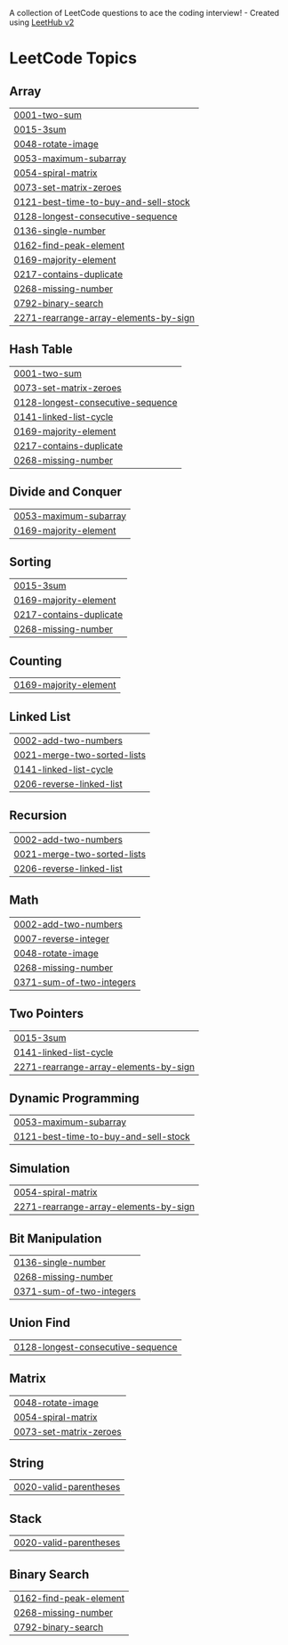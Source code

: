 A collection of LeetCode questions to ace the coding interview! - Created using [LeetHub v2](https://github.com/arunbhardwaj/LeetHub-2.0)
<!---LeetCode Topics Start-->
# LeetCode Topics
## Array
|  |
| ------- |
| [0001-two-sum](https://github.com/ritikatiwariii/leetcode/tree/master/0001-two-sum) |
| [0015-3sum](https://github.com/ritikatiwariii/leetcode/tree/master/0015-3sum) |
| [0048-rotate-image](https://github.com/ritikatiwariii/leetcode/tree/master/0048-rotate-image) |
| [0053-maximum-subarray](https://github.com/ritikatiwariii/leetcode/tree/master/0053-maximum-subarray) |
| [0054-spiral-matrix](https://github.com/ritikatiwariii/leetcode/tree/master/0054-spiral-matrix) |
| [0073-set-matrix-zeroes](https://github.com/ritikatiwariii/leetcode/tree/master/0073-set-matrix-zeroes) |
| [0121-best-time-to-buy-and-sell-stock](https://github.com/ritikatiwariii/leetcode/tree/master/0121-best-time-to-buy-and-sell-stock) |
| [0128-longest-consecutive-sequence](https://github.com/ritikatiwariii/leetcode/tree/master/0128-longest-consecutive-sequence) |
| [0136-single-number](https://github.com/ritikatiwariii/leetcode/tree/master/0136-single-number) |
| [0162-find-peak-element](https://github.com/ritikatiwariii/leetcode/tree/master/0162-find-peak-element) |
| [0169-majority-element](https://github.com/ritikatiwariii/leetcode/tree/master/0169-majority-element) |
| [0217-contains-duplicate](https://github.com/ritikatiwariii/leetcode/tree/master/0217-contains-duplicate) |
| [0268-missing-number](https://github.com/ritikatiwariii/leetcode/tree/master/0268-missing-number) |
| [0792-binary-search](https://github.com/ritikatiwariii/leetcode/tree/master/0792-binary-search) |
| [2271-rearrange-array-elements-by-sign](https://github.com/ritikatiwariii/leetcode/tree/master/2271-rearrange-array-elements-by-sign) |
## Hash Table
|  |
| ------- |
| [0001-two-sum](https://github.com/ritikatiwariii/leetcode/tree/master/0001-two-sum) |
| [0073-set-matrix-zeroes](https://github.com/ritikatiwariii/leetcode/tree/master/0073-set-matrix-zeroes) |
| [0128-longest-consecutive-sequence](https://github.com/ritikatiwariii/leetcode/tree/master/0128-longest-consecutive-sequence) |
| [0141-linked-list-cycle](https://github.com/ritikatiwariii/leetcode/tree/master/0141-linked-list-cycle) |
| [0169-majority-element](https://github.com/ritikatiwariii/leetcode/tree/master/0169-majority-element) |
| [0217-contains-duplicate](https://github.com/ritikatiwariii/leetcode/tree/master/0217-contains-duplicate) |
| [0268-missing-number](https://github.com/ritikatiwariii/leetcode/tree/master/0268-missing-number) |
## Divide and Conquer
|  |
| ------- |
| [0053-maximum-subarray](https://github.com/ritikatiwariii/leetcode/tree/master/0053-maximum-subarray) |
| [0169-majority-element](https://github.com/ritikatiwariii/leetcode/tree/master/0169-majority-element) |
## Sorting
|  |
| ------- |
| [0015-3sum](https://github.com/ritikatiwariii/leetcode/tree/master/0015-3sum) |
| [0169-majority-element](https://github.com/ritikatiwariii/leetcode/tree/master/0169-majority-element) |
| [0217-contains-duplicate](https://github.com/ritikatiwariii/leetcode/tree/master/0217-contains-duplicate) |
| [0268-missing-number](https://github.com/ritikatiwariii/leetcode/tree/master/0268-missing-number) |
## Counting
|  |
| ------- |
| [0169-majority-element](https://github.com/ritikatiwariii/leetcode/tree/master/0169-majority-element) |
## Linked List
|  |
| ------- |
| [0002-add-two-numbers](https://github.com/ritikatiwariii/leetcode/tree/master/0002-add-two-numbers) |
| [0021-merge-two-sorted-lists](https://github.com/ritikatiwariii/leetcode/tree/master/0021-merge-two-sorted-lists) |
| [0141-linked-list-cycle](https://github.com/ritikatiwariii/leetcode/tree/master/0141-linked-list-cycle) |
| [0206-reverse-linked-list](https://github.com/ritikatiwariii/leetcode/tree/master/0206-reverse-linked-list) |
## Recursion
|  |
| ------- |
| [0002-add-two-numbers](https://github.com/ritikatiwariii/leetcode/tree/master/0002-add-two-numbers) |
| [0021-merge-two-sorted-lists](https://github.com/ritikatiwariii/leetcode/tree/master/0021-merge-two-sorted-lists) |
| [0206-reverse-linked-list](https://github.com/ritikatiwariii/leetcode/tree/master/0206-reverse-linked-list) |
## Math
|  |
| ------- |
| [0002-add-two-numbers](https://github.com/ritikatiwariii/leetcode/tree/master/0002-add-two-numbers) |
| [0007-reverse-integer](https://github.com/ritikatiwariii/leetcode/tree/master/0007-reverse-integer) |
| [0048-rotate-image](https://github.com/ritikatiwariii/leetcode/tree/master/0048-rotate-image) |
| [0268-missing-number](https://github.com/ritikatiwariii/leetcode/tree/master/0268-missing-number) |
| [0371-sum-of-two-integers](https://github.com/ritikatiwariii/leetcode/tree/master/0371-sum-of-two-integers) |
## Two Pointers
|  |
| ------- |
| [0015-3sum](https://github.com/ritikatiwariii/leetcode/tree/master/0015-3sum) |
| [0141-linked-list-cycle](https://github.com/ritikatiwariii/leetcode/tree/master/0141-linked-list-cycle) |
| [2271-rearrange-array-elements-by-sign](https://github.com/ritikatiwariii/leetcode/tree/master/2271-rearrange-array-elements-by-sign) |
## Dynamic Programming
|  |
| ------- |
| [0053-maximum-subarray](https://github.com/ritikatiwariii/leetcode/tree/master/0053-maximum-subarray) |
| [0121-best-time-to-buy-and-sell-stock](https://github.com/ritikatiwariii/leetcode/tree/master/0121-best-time-to-buy-and-sell-stock) |
## Simulation
|  |
| ------- |
| [0054-spiral-matrix](https://github.com/ritikatiwariii/leetcode/tree/master/0054-spiral-matrix) |
| [2271-rearrange-array-elements-by-sign](https://github.com/ritikatiwariii/leetcode/tree/master/2271-rearrange-array-elements-by-sign) |
## Bit Manipulation
|  |
| ------- |
| [0136-single-number](https://github.com/ritikatiwariii/leetcode/tree/master/0136-single-number) |
| [0268-missing-number](https://github.com/ritikatiwariii/leetcode/tree/master/0268-missing-number) |
| [0371-sum-of-two-integers](https://github.com/ritikatiwariii/leetcode/tree/master/0371-sum-of-two-integers) |
## Union Find
|  |
| ------- |
| [0128-longest-consecutive-sequence](https://github.com/ritikatiwariii/leetcode/tree/master/0128-longest-consecutive-sequence) |
## Matrix
|  |
| ------- |
| [0048-rotate-image](https://github.com/ritikatiwariii/leetcode/tree/master/0048-rotate-image) |
| [0054-spiral-matrix](https://github.com/ritikatiwariii/leetcode/tree/master/0054-spiral-matrix) |
| [0073-set-matrix-zeroes](https://github.com/ritikatiwariii/leetcode/tree/master/0073-set-matrix-zeroes) |
## String
|  |
| ------- |
| [0020-valid-parentheses](https://github.com/ritikatiwariii/leetcode/tree/master/0020-valid-parentheses) |
## Stack
|  |
| ------- |
| [0020-valid-parentheses](https://github.com/ritikatiwariii/leetcode/tree/master/0020-valid-parentheses) |
## Binary Search
|  |
| ------- |
| [0162-find-peak-element](https://github.com/ritikatiwariii/leetcode/tree/master/0162-find-peak-element) |
| [0268-missing-number](https://github.com/ritikatiwariii/leetcode/tree/master/0268-missing-number) |
| [0792-binary-search](https://github.com/ritikatiwariii/leetcode/tree/master/0792-binary-search) |
<!---LeetCode Topics End-->